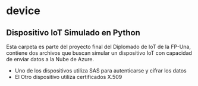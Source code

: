 # device
## Dispositivo IoT Simulado en Python
Esta carpeta es parte del proyecto final del Diplomado de IoT de la FP-Una, contiene dos archivos que buscan simular un dispositivo IoT con capacidad de enviar datos a la Nube de Azure.
- Uno de los dispositivos utiliza SAS para autenticarse y cifrar los datos
- El Otro dispositivo utiliza certificados X.509
 
